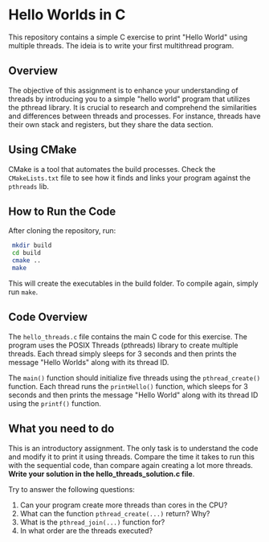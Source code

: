 # Hello Worlds in C

This repository contains a simple C exercise to print "Hello World" using multiple threads. The ideia is to write your first multithread program.

## Overview

The objective of this assignment is to enhance your understanding of threads by introducing you to a simple "hello world" program that utilizes the pthread library. It is crucial to research and comprehend the similarities and differences between threads and processes. For instance, threads have their own stack and registers, but they share the data section.

## Using CMake

CMake is a tool that automates the build processes. Check the `CMakeLists.txt` file to see how it finds and links your program against the `pthreads` lib.

## How to Run the Code

After cloning the repository, run:

```sh
 mkdir build
 cd build
 cmake ..
 make
```

This will create the executables in the build folder. To compile again, simply run `make`.

## Code Overview

The `hello_threads.c` file contains the main C code for this exercise. The program uses the POSIX Threads (pthreads) library to create multiple threads. Each thread simply sleeps for 3 seconds and then prints the message "Hello Worlds" along with its thread ID.

The `main()` function should initialize five threads using the `pthread_create()` function. Each thread runs the `printHello()` function, which sleeps for 3 seconds and then prints the message "Hello World" along with its thread ID using the `printf()` function.

## What you need to do

This is an introductory assignment. The only task is to understand the code and modify it to print it using threads. Compare the time it takes to run this with the sequential code, than compare again creating a lot more threads. **Write your solution in the hello_threads_solution.c file**.

Try to answer the following questions:

1. Can your program create more threads than cores in the CPU?
2. What can the function `pthread_create(...)` return? Why?
3. What is the `pthread_join(...)` function for?
4. In what order are the threads executed?

